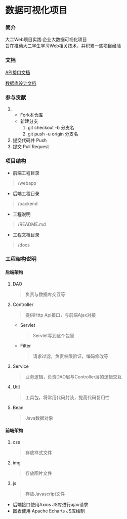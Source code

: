 # 数据可视化项目

### 简介

大二Web项目实践:企业大数据可视化项目  
旨在推动大二学生学习Web相关技术，并积累一些项目经验

### 文档

[API接口文档](docs/apis)

[数据库设计文档](docs/database/database.md)

### 参与贡献

1.  
    * Fork本仓库
    * 新建分支
        1. git checkout -b 分支名
        2. git push -u origin 分支名
2.  提交代码并 Push
3.  提交 Pull Request

### 项目结构

* 前端工程目录

> /webapp

* 后端工程目录

> /backend

* 工程说明

> /README.md

* 工程文档目录

> /docs



### 工程架构说明
#### 后端架构
1. DAO
   
    > 负责与数据库交互等
2. Controller
    > 提供Http Api接口，与前端Ajax对接
    * Servlet
      
        > Servlet写到这个包里
    * Filter
      
        > 请求过滤，负责权限验证，编码修改等
3. Service
   
    > 业务逻辑，负责DAO层与Controller层的逻辑交互
4. Util
   
    > 工具包，将常用代码封装，提高代码复用性
5. Bean
   
    > Java数据对象

#### 前端架构
1. css
    
    > 存放样式文件
2. img
    
    > 存放图片文件
3. js
    
    > 存放Javascript文件
* 后端接口使用Axios JS库进行ajax请求
* 图表使用 Apache Echarts JS库绘制

